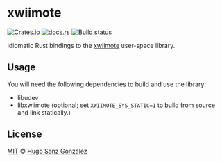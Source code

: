 # xwiimote

[![Crates.io](https://img.shields.io/crates/v/xwiimote)](https://crates.io/crates/xwiimote)
[![docs.rs](https://img.shields.io/docsrs/xwiimote)](https://docs.rs/xwiimote)
[![Build status](https://github.com/hsanzg/xwiimote/actions/workflows/build.yml/badge.svg)](https://github.com/hsanzg/xwiimote/actions/)

Idiomatic Rust bindings to the [xwiimote](https://github.com/dvdhrm/xwiimote) user-space library.

## Usage

You will need the following dependencies to build and use the library:
- libudev
- libxwiimote (optional; set `XWIIMOTE_SYS_STATIC=1` to build from source and link statically.)

## License

[MIT](LICENSE) &copy; [Hugo Sanz González](https://hgsg.me)
